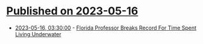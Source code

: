 # [Published on 2023-05-16](index.md)

* [2023-05-16, 03:30:00](https://news.slashdot.org/story/23/05/15/2234229/florida-professor-breaks-record-for-time-spent-living-underwater?utm_source=rss1.0mainlinkanon&utm_medium=feed) - [Florida Professor Breaks Record For Time Spent Living Underwater](https://news.slashdot.org/story/23/05/15/2234229/florida-professor-breaks-record-for-time-spent-living-underwater?utm_source=rss1.0mainlinkanon&utm_medium=feed)
